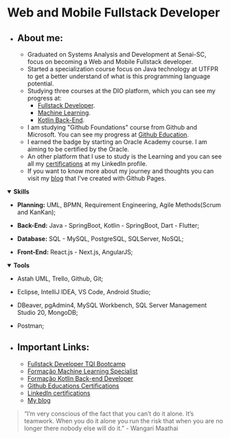 # Web and Mobile Fullstack Developer
   - ## About me:
     - Graduated on Systems Analysis and Development at Senai-SC, focus on becoming a Web and Mobile Fullstack developer.
     - Started a specialization course focus on Java technology at UTFPR to get a better understand of what is this programming language potential.
     - Studying three courses at the DIO platform, which you can see my progress at:
        - [Fullstack Developer](#TQIrepository).
        - [Machine Learning](#MLrepository).
        - [Kotlin Back-End](#KDEVrepository).
     - I am studying "Github Foundations" course from Github and Microsoft. You can see my progress at [Github Education](#GitEducLink).
     - I earned the badge by starting an Oracle Academy course. I am aiming to be certified by the Oracle.
     - An other platform that I use to study is the Learning and you can see all my [certifications](#inCertifications) at my LinkedIn profile.
     - If you want to know more about my journey and thoughts you can visit my [blog](#github_pages) that I've created with Github Pages.  

<details open>
   <summary><strong>Skills</strong></summary>  
   
   - <strong>Planning:</strong> UML, BPMN, Requirement Engineering, Agile Methods(Scrum and KanKan);  
   
   - <strong>Back-End:</strong> Java - SpringBoot, Kotlin  - SpringBoot, Dart - Flutter;  
   
   - <strong>Database:</strong> SQL - MySQL, PostgreSQL, SQLServer, NoSQL;  
   
   - <strong>Front-End:</strong> React.js - Next.js, AngularJS;
</details>
<details open>
   <summary><strong>Tools</strong></summary>  

   - Astah UML, Trello, Github, Git;  
   
   - Eclipse, IntelliJ IDEA, VS Code, Android Studio;  
   
   - DBeaver, pgAdmin4, MySQL Workbench, SQL Server Management Studio 20, MongoDB;  
   
   - Postman;
</details>

   - ## Important Links:
     - <a name="TQIrepository" href="https://github.com/Moura196/dio-desafio-github/tree/main/1%C2%BA%20Bootcamp%20FQI%20Fullstack%20Developer">Fullstack Developer TQI Bootcamp<a>
     - <a name="MLrepository" href="https://github.com/Moura196/dio-desafio-github/tree/main/Formacao%20Machine%20Learning%20Specialist">Formação Machine Learning Specialist<a>
     - <a name="KDEVrepository" href="https://github.com/Moura196/dio-desafio-github/tree/main/Forma%C3%A7%C3%A3o%20Kotlin%20Back-end%20Developer">Formação Kotlin Back-end Developer<a>
     - <a name="GitEducLink" href="https://learn.microsoft.com/pt-br/users/gabrielmoura-6573/">Github Educations Certifications</a>
     - <a name="inCertifications" href="https://www.linkedin.com/in/gabrielmoura96/details/certifications/">LinkedIn certifications</a>
     - <a name="github_pages" href="https://moura196.github.io/Moura196/">My blog</a>

> “I’m very conscious of the fact that you can’t do it alone. It’s teamwork. When you do it alone you run the risk that when you are no longer there nobody else will do it.” - Wangari Maathai

<!-- 
Structure of my readme:
   - About me: your work and interests
   - Skills
   - Tools
   - Contributions you're proud of, and context about those contributions
   - Guidance for getting help in communities where you're involved

<details open>

<summary>Tips for collapsed sections</summary>

### You can add a header

You can add text within a collapsed section.

You can add an image or a code block, too.

```ruby
   puts "Hello World"
```

</details> -->
